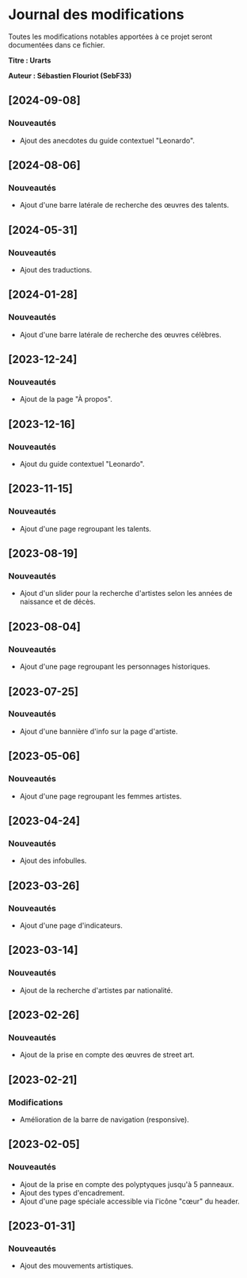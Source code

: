 
# Journal des modifications
Toutes les modifications notables apportées à ce projet seront documentées dans ce fichier.

**Titre : Urarts**

**Auteur : Sébastien Flouriot (SebF33)**

## [2024-09-08]

### Nouveautés
- Ajout des anecdotes du guide contextuel "Leonardo".

## [2024-08-06]

### Nouveautés
- Ajout d'une barre latérale de recherche des œuvres des talents.

## [2024-05-31]

### Nouveautés
- Ajout des traductions.

## [2024-01-28]

### Nouveautés
- Ajout d'une barre latérale de recherche des œuvres célèbres.

## [2023-12-24]

### Nouveautés
- Ajout de la page "À propos".

## [2023-12-16]

### Nouveautés
- Ajout du guide contextuel "Leonardo".

## [2023-11-15]

### Nouveautés
- Ajout d'une page regroupant les talents.

## [2023-08-19]

### Nouveautés
- Ajout d'un slider pour la recherche d'artistes selon les années de naissance et de décès.

## [2023-08-04]

### Nouveautés
- Ajout d'une page regroupant les personnages historiques.

## [2023-07-25]

### Nouveautés
- Ajout d'une bannière d'info sur la page d'artiste.

## [2023-05-06]

### Nouveautés
- Ajout d'une page regroupant les femmes artistes.

## [2023-04-24]

### Nouveautés
- Ajout des infobulles.

## [2023-03-26]

### Nouveautés
- Ajout d'une page d'indicateurs.

## [2023-03-14]

### Nouveautés
- Ajout de la recherche d'artistes par nationalité.

## [2023-02-26]

### Nouveautés
- Ajout de la prise en compte des œuvres de street art.

## [2023-02-21]

### Modifications
- Amélioration de la barre de navigation (responsive).

## [2023-02-05]

### Nouveautés
- Ajout de la prise en compte des polyptyques jusqu'à 5 panneaux.
- Ajout des types d'encadrement.
- Ajout d'une page spéciale accessible via l'icône "cœur" du header.

## [2023-01-31]

### Nouveautés
- Ajout des mouvements artistiques.
